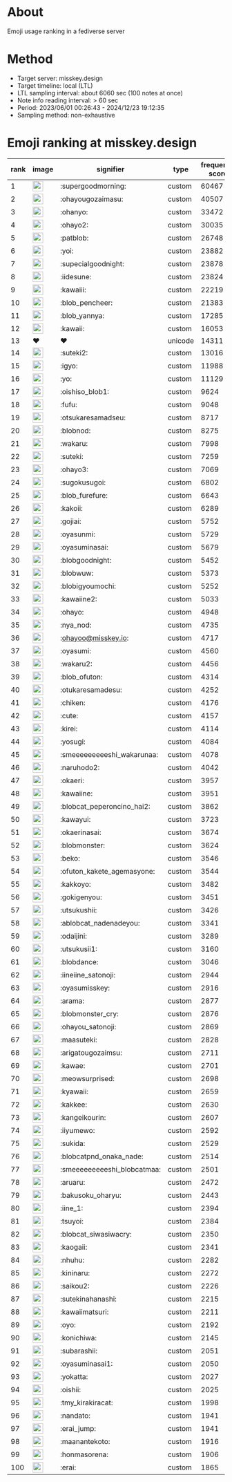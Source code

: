 # About
Emoji usage ranking in a fediverse server

# Method
- Target server: misskey.design
- Target timeline: local (LTL)
- LTL sampling interval: about 6060 sec (100 notes at once)
- Note info reading interval: > 60 sec
- Period: 2023/06/01 00:26:43 - 2024/12/23 19:12:35 
- Sampling method: non-exhaustive

# Emoji ranking at misskey.design

|rank|image|signifier|type|frequency score|
|----|----|----|----|----|
|1|<img height="24" src="https://misskey.design/emoji/supergoodmorning.webp">|:supergoodmorning:|custom|60467|
|2|<img height="24" src="https://misskey.design/emoji/ohayougozaimasu.webp">|:ohayougozaimasu:|custom|40507|
|3|<img height="24" src="https://misskey.design/emoji/ohanyo.webp">|:ohanyo:|custom|33472|
|4|<img height="24" src="https://misskey.design/emoji/ohayo2.webp">|:ohayo2:|custom|30035|
|5|<img height="24" src="https://misskey.design/emoji/patblob.webp">|:patblob:|custom|26748|
|6|<img height="24" src="https://misskey.design/emoji/yoi.webp">|:yoi:|custom|23882|
|7|<img height="24" src="https://misskey.design/emoji/supecialgoodnight.webp">|:supecialgoodnight:|custom|23878|
|8|<img height="24" src="https://misskey.design/emoji/iidesune.webp">|:iidesune:|custom|23824|
|9|<img height="24" src="https://misskey.design/emoji/kawaiii.webp">|:kawaiii:|custom|22219|
|10|<img height="24" src="https://misskey.design/emoji/blob_pencheer.webp">|:blob_pencheer:|custom|21383|
|11|<img height="24" src="https://misskey.design/emoji/blob_yannya.webp">|:blob_yannya:|custom|17285|
|12|<img height="24" src="https://misskey.design/emoji/kawaii.webp">|:kawaii:|custom|16053|
|13|❤|❤|unicode|14311|
|14|<img height="24" src="https://misskey.design/emoji/suteki2.webp">|:suteki2:|custom|13016|
|15|<img height="24" src="https://misskey.design/emoji/igyo.webp">|:igyo:|custom|11988|
|16|<img height="24" src="https://misskey.design/emoji/yo.webp">|:yo:|custom|11129|
|17|<img height="24" src="https://misskey.design/emoji/oishiso_blob1.webp">|:oishiso_blob1:|custom|9624|
|18|<img height="24" src="https://misskey.design/emoji/fufu.webp">|:fufu:|custom|9048|
|19|<img height="24" src="https://misskey.design/emoji/otsukaresamadseu.webp">|:otsukaresamadseu:|custom|8717|
|20|<img height="24" src="https://misskey.design/emoji/blobnod.webp">|:blobnod:|custom|8275|
|21|<img height="24" src="https://misskey.design/emoji/wakaru.webp">|:wakaru:|custom|7998|
|22|<img height="24" src="https://misskey.design/emoji/suteki.webp">|:suteki:|custom|7259|
|23|<img height="24" src="https://misskey.design/emoji/ohayo3.webp">|:ohayo3:|custom|7069|
|24|<img height="24" src="https://misskey.design/emoji/sugokusugoi.webp">|:sugokusugoi:|custom|6802|
|25|<img height="24" src="https://misskey.design/emoji/blob_furefure.webp">|:blob_furefure:|custom|6643|
|26|<img height="24" src="https://misskey.design/emoji/kakoii.webp">|:kakoii:|custom|6289|
|27|<img height="24" src="https://misskey.design/emoji/gojiai.webp">|:gojiai:|custom|5752|
|28|<img height="24" src="https://misskey.design/emoji/oyasunmi.webp">|:oyasunmi:|custom|5729|
|29|<img height="24" src="https://misskey.design/emoji/oyasuminasai.webp">|:oyasuminasai:|custom|5679|
|30|<img height="24" src="https://misskey.design/emoji/blobgoodnight.webp">|:blobgoodnight:|custom|5452|
|31|<img height="24" src="https://misskey.design/emoji/blobwuw.webp">|:blobwuw:|custom|5373|
|32|<img height="24" src="https://misskey.design/emoji/blobigyoumochi.webp">|:blobigyoumochi:|custom|5252|
|33|<img height="24" src="https://misskey.design/emoji/kawaiine2.webp">|:kawaiine2:|custom|5033|
|34|<img height="24" src="https://misskey.design/emoji/ohayo.webp">|:ohayo:|custom|4948|
|35|<img height="24" src="https://misskey.design/emoji/nya_nod.webp">|:nya_nod:|custom|4735|
|36|<img height="24" src="https://misskey.design/emoji/ohayoo.webp">|:ohayoo@misskey.io:|custom|4717|
|37|<img height="24" src="https://misskey.design/emoji/oyasumi.webp">|:oyasumi:|custom|4560|
|38|<img height="24" src="https://misskey.design/emoji/wakaru2.webp">|:wakaru2:|custom|4456|
|39|<img height="24" src="https://misskey.design/emoji/blob_ofuton.webp">|:blob_ofuton:|custom|4314|
|40|<img height="24" src="https://misskey.design/emoji/otukaresamadesu.webp">|:otukaresamadesu:|custom|4252|
|41|<img height="24" src="https://misskey.design/emoji/chiken.webp">|:chiken:|custom|4176|
|42|<img height="24" src="https://misskey.design/emoji/cute.webp">|:cute:|custom|4157|
|43|<img height="24" src="https://misskey.design/emoji/kirei.webp">|:kirei:|custom|4114|
|44|<img height="24" src="https://misskey.design/emoji/yosugi.webp">|:yosugi:|custom|4084|
|45|<img height="24" src="https://misskey.design/emoji/smeeeeeeeeeshi_wakarunaa.webp">|:smeeeeeeeeeshi_wakarunaa:|custom|4078|
|46|<img height="24" src="https://misskey.design/emoji/naruhodo2.webp">|:naruhodo2:|custom|4042|
|47|<img height="24" src="https://misskey.design/emoji/okaeri.webp">|:okaeri:|custom|3957|
|48|<img height="24" src="https://misskey.design/emoji/kawaiine.webp">|:kawaiine:|custom|3951|
|49|<img height="24" src="https://misskey.design/emoji/blobcat_peperoncino_hai2.webp">|:blobcat_peperoncino_hai2:|custom|3862|
|50|<img height="24" src="https://misskey.design/emoji/kawayui.webp">|:kawayui:|custom|3723|
|51|<img height="24" src="https://misskey.design/emoji/okaerinasai.webp">|:okaerinasai:|custom|3674|
|52|<img height="24" src="https://misskey.design/emoji/blobmonster.webp">|:blobmonster:|custom|3624|
|53|<img height="24" src="https://misskey.design/emoji/beko.webp">|:beko:|custom|3546|
|54|<img height="24" src="https://misskey.design/emoji/ofuton_kakete_agemasyone.webp">|:ofuton_kakete_agemasyone:|custom|3544|
|55|<img height="24" src="https://misskey.design/emoji/kakkoyo.webp">|:kakkoyo:|custom|3482|
|56|<img height="24" src="https://misskey.design/emoji/gokigenyou.webp">|:gokigenyou:|custom|3451|
|57|<img height="24" src="https://misskey.design/emoji/utsukushii.webp">|:utsukushii:|custom|3426|
|58|<img height="24" src="https://misskey.design/emoji/ablobcat_nadenadeyou.webp">|:ablobcat_nadenadeyou:|custom|3341|
|59|<img height="24" src="https://misskey.design/emoji/odaijini.webp">|:odaijini:|custom|3289|
|60|<img height="24" src="https://misskey.design/emoji/utsukusii1.webp">|:utsukusii1:|custom|3160|
|61|<img height="24" src="https://misskey.design/emoji/blobdance.webp">|:blobdance:|custom|3046|
|62|<img height="24" src="https://misskey.design/emoji/iineiine_satonoji.webp">|:iineiine_satonoji:|custom|2944|
|63|<img height="24" src="https://misskey.design/emoji/oyasumisskey.webp">|:oyasumisskey:|custom|2916|
|64|<img height="24" src="https://misskey.design/emoji/arama.webp">|:arama:|custom|2877|
|65|<img height="24" src="https://misskey.design/emoji/blobmonster_cry.webp">|:blobmonster_cry:|custom|2876|
|66|<img height="24" src="https://misskey.design/emoji/ohayou_satonoji.webp">|:ohayou_satonoji:|custom|2869|
|67|<img height="24" src="https://misskey.design/emoji/maasuteki.webp">|:maasuteki:|custom|2828|
|68|<img height="24" src="https://misskey.design/emoji/arigatougozaimsu.webp">|:arigatougozaimsu:|custom|2711|
|69|<img height="24" src="https://misskey.design/emoji/kawae.webp">|:kawae:|custom|2701|
|70|<img height="24" src="https://misskey.design/emoji/meowsurprised.webp">|:meowsurprised:|custom|2698|
|71|<img height="24" src="https://misskey.design/emoji/kyawaii.webp">|:kyawaii:|custom|2659|
|72|<img height="24" src="https://misskey.design/emoji/kakkee.webp">|:kakkee:|custom|2630|
|73|<img height="24" src="https://misskey.design/emoji/kangeikourin.webp">|:kangeikourin:|custom|2607|
|74|<img height="24" src="https://misskey.design/emoji/iiyumewo.webp">|:iiyumewo:|custom|2592|
|75|<img height="24" src="https://misskey.design/emoji/sukida.webp">|:sukida:|custom|2529|
|76|<img height="24" src="https://misskey.design/emoji/blobcatpnd_onaka_nade.webp">|:blobcatpnd_onaka_nade:|custom|2514|
|77|<img height="24" src="https://misskey.design/emoji/smeeeeeeeeeshi_blobcatmaa.webp">|:smeeeeeeeeeshi_blobcatmaa:|custom|2501|
|78|<img height="24" src="https://misskey.design/emoji/aruaru.webp">|:aruaru:|custom|2472|
|79|<img height="24" src="https://misskey.design/emoji/bakusoku_oharyu.webp">|:bakusoku_oharyu:|custom|2443|
|80|<img height="24" src="https://misskey.design/emoji/iine_1.webp">|:iine_1:|custom|2394|
|81|<img height="24" src="https://misskey.design/emoji/tsuyoi.webp">|:tsuyoi:|custom|2384|
|82|<img height="24" src="https://misskey.design/emoji/blobcat_siwasiwacry.webp">|:blobcat_siwasiwacry:|custom|2350|
|83|<img height="24" src="https://misskey.design/emoji/kaogaii.webp">|:kaogaii:|custom|2341|
|84|<img height="24" src="https://misskey.design/emoji/nhuhu.webp">|:nhuhu:|custom|2282|
|85|<img height="24" src="https://misskey.design/emoji/kininaru.webp">|:kininaru:|custom|2272|
|86|<img height="24" src="https://misskey.design/emoji/saikou2.webp">|:saikou2:|custom|2226|
|87|<img height="24" src="https://misskey.design/emoji/sutekinahanashi.webp">|:sutekinahanashi:|custom|2215|
|88|<img height="24" src="https://misskey.design/emoji/kawaiimatsuri.webp">|:kawaiimatsuri:|custom|2211|
|89|<img height="24" src="https://misskey.design/emoji/oyo.webp">|:oyo:|custom|2192|
|90|<img height="24" src="https://misskey.design/emoji/konichiwa.webp">|:konichiwa:|custom|2145|
|91|<img height="24" src="https://misskey.design/emoji/subarashii.webp">|:subarashii:|custom|2051|
|92|<img height="24" src="https://misskey.design/emoji/oyasuminasai1.webp">|:oyasuminasai1:|custom|2050|
|93|<img height="24" src="https://misskey.design/emoji/yokatta.webp">|:yokatta:|custom|2027|
|94|<img height="24" src="https://misskey.design/emoji/oishii.webp">|:oishii:|custom|2025|
|95|<img height="24" src="https://misskey.design/emoji/tmy_kirakiracat.webp">|:tmy_kirakiracat:|custom|1998|
|96|<img height="24" src="https://misskey.design/emoji/nandato.webp">|:nandato:|custom|1941|
|97|<img height="24" src="https://misskey.design/emoji/erai_jump.webp">|:erai_jump:|custom|1941|
|98|<img height="24" src="https://misskey.design/emoji/maanantekoto.webp">|:maanantekoto:|custom|1916|
|99|<img height="24" src="https://misskey.design/emoji/honmasorena.webp">|:honmasorena:|custom|1906|
|100|<img height="24" src="https://misskey.design/emoji/erai.webp">|:erai:|custom|1865|
